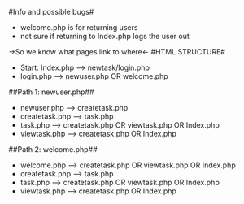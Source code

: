 #Info and possible bugs#
- welcome.php is for returning users
- not sure if returning to Index.php logs the user out



->So we know what pages link to where<-
#HTML STRUCTURE#
- Start: Index.php --> newtask/login.php
- login.php --> newuser.php OR welcome.php

##Path 1: newuser.php##
- newuser.php --> createtask.php
- createtask.php --> task.php
- task.php  --> createtask.php OR viewtask.php OR Index.php
- viewtask.php --> createtask.php OR Index.php

##Path 2: welcome.php##
- welcome.php --> createtask.php OR viewtask.php OR Index.php
- createtask.php --> task.php
- task.php  --> createtask.php OR viewtask.php OR Index.php
- viewtask.php --> createtask.php OR Index.php
